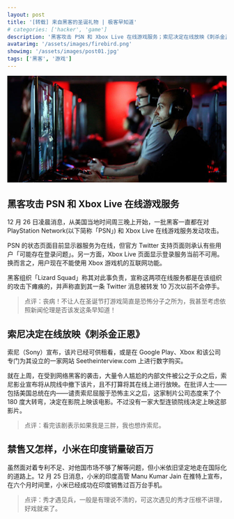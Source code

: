 ```yaml
---
layout: post
title: '[转载] 来自黑客的圣诞礼物 | 极客早知道'
# categories: ['hacker', 'game']
description: '黑客攻击 PSN 和 Xbox Live 在线游戏服务；索尼决定在线放映《刺杀金正恩》；小米在印度销量破百万……'
avatarimg: '/assets/images/firebird.png'
showimg: '/assets/images/post01.jpg'
tags: ['黑客', '游戏']
---
```


![黑客的圣诞礼物](/assets/images/post01.jpg)

## 黑客攻击 PSN 和 Xbox Live 在线游戏服务

12 月 26 日凌晨消息，从美国当地时间周三晚上开始，一批黑客一直都在对 PlayStation Network(以下简称「PSN」) 和 Xbox Live 在线游戏服务发动攻击。

PSN 的状态页面目前显示器服务为在线，但官方 Twitter 支持页面则承认有些用户「可能存在登录问题」。另一方面，Xbox Live 页面显示登录服务当前不可用。换而言之，用户现在不能使用 Xbox 游戏机的互联网功能。

黑客组织「Lizard Squad」称其对此事负责，宣称这两项在线服务都是在该组织的攻击下瘫痪的，并声称直到其一条 Twitter 消息被转发 10 万次以前不会停手。

>点评：丧病！不让人在圣诞节打游戏简直是恐怖分子之所为，我甚至考虑依照新闻伦理是否该发这条早知道！

## 索尼决定在线放映《刺杀金正恩》

索尼（Sony）宣布，该片已经可供租看，或是在 Google Play、Xbox 和该公司专门为其设立的一家网站 Seetheinterview.com 上进行数字购买。

就在上周，在受到网络黑客的袭击，大量令人尴尬的内部文件被公之于众之后，索尼影业宣布将从院线中撤下该片，且不打算将其在线上进行放映。在批评人士——包括美国总统在内——谴责索尼屈服于恐怖主义之后，这家制片公司态度来了个 180 度大转弯，决定在影院上映该电影。不过没有一家大型连锁院线决定上映这部影片。

>点评：看完该剧表示如果我是三胖，我也想炸索尼。

## 禁售又怎样，小米在印度销量破百万

虽然面对着专利不足、对他国市场不够了解等问题，但小米依旧坚定地走在国际化的道路上。12 月 25 日消息，小米的印度高管 Manu Kumar Jain 在推特上宣布，在六个月时间里，小米已经成功在印度销售过百万台手机。

>点评：秀才遇见兵，一般是有理说不清的，可这次遇见的秀才压根不讲理，好戏就来了。


<!--
### 语法高亮:
{% highlight ruby linenos %}
def show
  @widget = Widget(params[:id])
  respond_to do |format|
    format.html # show.html.erb
    format.json { render json: @widget }
  end
end
{% endhighlight %}
-->

